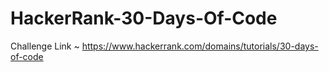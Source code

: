 # HackerRank-30-Days-Of-Code
Challenge Link ~ https://www.hackerrank.com/domains/tutorials/30-days-of-code

